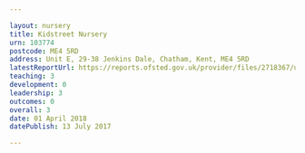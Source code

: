 ```yaml
---

layout: nursery
title: Kidstreet Nursery
urn: 103774
postcode: ME4 5RD
address: Unit E, 29-38 Jenkins Dale, Chatham, Kent, ME4 5RD
latestReportUrl: https://reports.ofsted.gov.uk/provider/files/2718367/urn/103774.pdf
teaching: 3
development: 0
leadership: 3
outcomes: 0
overall: 3
date: 01 April 2018 
datePublish: 13 July 2017

---
```

